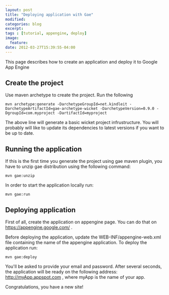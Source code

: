 ```yaml
---
layout: post
title: "Deploying application with Gae"
modified:
categories: blog
excerpt:
tags : [tutorial, appengine, deploy]
image:
  feature:
date: 2012-03-27T15:39:55-04:00
---
```



This page describes how to create an application and deploy it to Google App Engine

## Create the project 
Use maven archetype to create the project. Run the following
        
	mvn archetype:generate -DarchetypeGroupId=net.kindleit -DarchetypeArtifactId=gae-archetype-wicket -DarchetypeVersion=0.9.0 -DgroupId=com.myproject -DartifactId=myproject
		
The above line will generate a basic wicket project infrustructure.	You will probably will like to update its dependencies to latest versions if you want to be up to date.

## Running the application		
If this is the first time you generate the project using gae maven plugin, you have to unzip gae distribution using the following command:

	mvn gae:unzip

In order to start the application locally run:
		
	mvn gae:run
		
## Deploying application		

First of all, create the application on appengine page. You can do that on https://appengine.google.com/ .

Before deploying the application, update the WEB-INF/appengine-web.xml file containing the name of the appengine application.
To deploy the application run:

	mvn gae:deploy
		
You'll be asked to provide your email and password.	After several seconds, the application will be ready on the following address: http://myApp.appspot.com	, where myApp is the name of your app.

Congratulations, you have a new site!